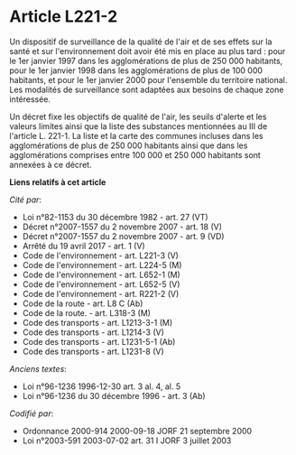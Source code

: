 # Article L221-2

Un dispositif de surveillance de la qualité de l'air et de ses effets sur la santé et sur l'environnement doit avoir été mis
en place au plus tard : pour le 1er janvier 1997 dans les agglomérations de plus de 250 000 habitants, pour le 1er janvier
1998 dans les agglomérations de plus de 100 000 habitants, et pour le 1er janvier 2000 pour l'ensemble du territoire
national. Les modalités de surveillance sont adaptées aux besoins de chaque zone intéressée.

Un décret fixe les objectifs de qualité de l'air, les seuils d'alerte et les valeurs limites ainsi que la liste des
substances mentionnées au III de l'article L. 221-1. La liste et la carte des communes incluses dans les agglomérations de
plus de 250 000 habitants ainsi que dans les agglomérations comprises entre 100 000 et 250 000 habitants sont annexées à ce
décret.

**Liens relatifs à cet article**

_Cité par_:

  - Loi n°82-1153 du 30 décembre 1982 - art. 27 (VT)
  - Décret n°2007-1557 du 2 novembre 2007 - art. 18 (V)
  - Décret n°2007-1557 du 2 novembre 2007 - art. 9 (VD)
  - Arrêté du 19 avril 2017 - art. 1 (V)
  - Code de l'environnement - art. L221-3 (V)
  - Code de l'environnement - art. L224-5 (M)
  - Code de l'environnement - art. L652-1 (M)
  - Code de l'environnement - art. L652-5 (V)
  - Code de l'environnement - art. R221-2 (V)
  - Code de la route - art. L8 C (Ab)
  - Code de la route. - art. L318-3 (M)
  - Code des transports - art. L1213-3-1 (M)
  - Code des transports - art. L1214-3 (V)
  - Code des transports - art. L1231-5-1 (Ab)
  - Code des transports - art. L1231-8 (V)

_Anciens textes_:

  - Loi n°96-1236 1996-12-30 art. 3 al. 4, al. 5
  - Loi n°96-1236 du 30 décembre 1996 - art. 3 (Ab)

_Codifié par_:

  - Ordonnance 2000-914 2000-09-18 JORF 21 septembre 2000
  - Loi n°2003-591 2003-07-02 art. 31 I JORF 3 juillet 2003
